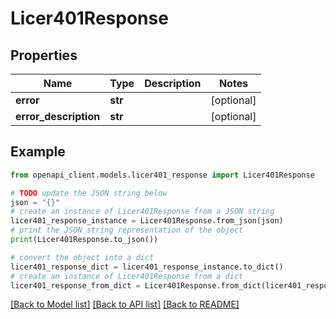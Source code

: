 # Licer401Response


## Properties

Name | Type | Description | Notes
------------ | ------------- | ------------- | -------------
**error** | **str** |  | [optional] 
**error_description** | **str** |  | [optional] 

## Example

```python
from openapi_client.models.licer401_response import Licer401Response

# TODO update the JSON string below
json = "{}"
# create an instance of Licer401Response from a JSON string
licer401_response_instance = Licer401Response.from_json(json)
# print the JSON string representation of the object
print(Licer401Response.to_json())

# convert the object into a dict
licer401_response_dict = licer401_response_instance.to_dict()
# create an instance of Licer401Response from a dict
licer401_response_from_dict = Licer401Response.from_dict(licer401_response_dict)
```
[[Back to Model list]](../README.md#documentation-for-models) [[Back to API list]](../README.md#documentation-for-api-endpoints) [[Back to README]](../README.md)


